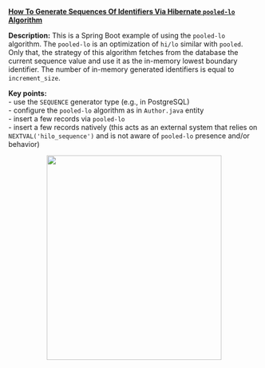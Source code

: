 **[How To Generate Sequences Of Identifiers Via Hibernate `pooled-lo` Algorithm](https://github.com/AnghelLeonard/Hibernate-SpringBoot/tree/master/HibernateSpringBootPooledLo)**

**Description:** This is a Spring Boot example of using the `pooled-lo` algorithm. The `pooled-lo` is an optimization of `hi/lo` similar with `pooled`. Only that, the strategy of this algorithm fetches from the database the current sequence value and use it as the in-memory lowest boundary identifier. The number of in-memory generated identifiers is equal to `increment_size`.

**Key points:**\
     - use the `SEQUENCE` generator type (e.g., in PostgreSQL)\
     - configure the `pooled-lo` algorithm as in `Author.java` entity\
     - insert a few records via `pooled-lo`\
     - insert a few records natively (this acts as an external system that relies on `NEXTVAL('hilo_sequence')` and is not aware of `pooled-lo` presence and/or behavior)    

<a href="https://leanpub.com/java-persistence-performance-illustrated-guide"><p align="center"><img src="https://github.com/AnghelLeonard/Hibernate-SpringBoot/blob/master/Java%20Persistence%20Performance%20Illustrated%20Guide.jpg" height="410" width="350"/></p></a>

